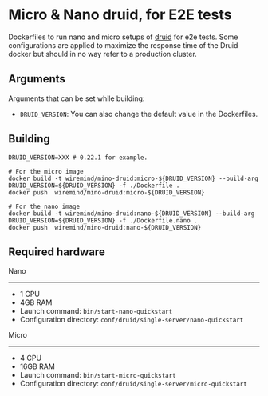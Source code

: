 Micro & Nano druid, for E2E tests
=======================================

Dockerfiles to run nano and micro setups of [druid](https://github.com/apache/druid) for e2e tests. Some configurations are applied to maximize the response time of the Druid docker but should in no way refer to a production cluster.

Arguments
---------

Arguments that can be set while building:
- `DRUID_VERSION`: You can also change the default value in the Dockerfiles.

Building
--------

```
DRUID_VERSION=XXX # 0.22.1 for example.

# For the micro image
docker build -t wiremind/mino-druid:micro-${DRUID_VERSION} --build-arg DRUID_VERSION=${DRUID_VERSION} -f ./Dockerfile .
docker push  wiremind/mino-druid:micro-${DRUID_VERSION}

# For the nano image
docker build -t wiremind/mino-druid:nano-${DRUID_VERSION} --build-arg DRUID_VERSION=${DRUID_VERSION} -f ./Dockerfile.nano .
docker push  wiremind/mino-druid:nano-${DRUID_VERSION}
```

Required hardware
------------------

Nano
*********

* 1 CPU
* 4GB RAM
* Launch command: `bin/start-nano-quickstart`
* Configuration directory: `conf/druid/single-server/nano-quickstart`


Micro
*********

* 4 CPU
* 16GB RAM
* Launch command: `bin/start-micro-quickstart`
* Configuration directory: `conf/druid/single-server/micro-quickstart`
